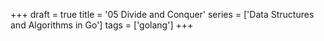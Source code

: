 +++
draft = true
title = '05 Divide and Conquer'
series = ['Data Structures and Algorithms in Go']
tags = ['golang']
+++